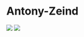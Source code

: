 # Antony-Zeind
![](https://komarev.com/ghpvc/?username=Anthony-Zeind39&color=blue)
![](https://github-readme-stats.vercel.app/api?username=Anthony-Zeind&bg_color=10,3b01f3,b401f3&title_color=fff&text_color=fff)
